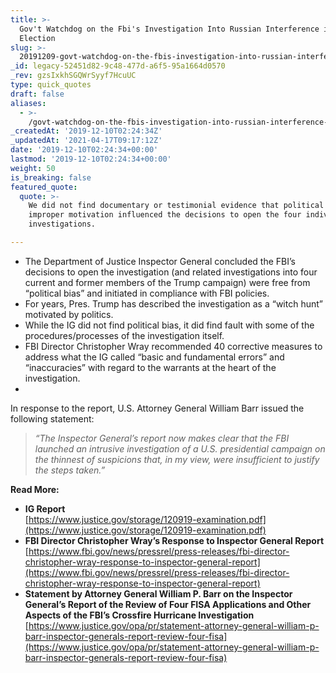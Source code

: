 ```yaml
---
title: >-
  Gov't Watchdog on the Fbi's Investigation Into Russian Interference in 2016
  Election
slug: >-
  20191209-govt-watchdog-on-the-fbis-investigation-into-russian-interference-in-2016-election
_id: legacy-52451d82-9c48-477d-a6f5-95a1664d0570
_rev: gzsIxkhSGQWrSyyf7HcuUC
type: quick_quotes
draft: false
aliases:
  - >-
    /govt-watchdog-on-the-fbis-investigation-into-russian-interference-in-2016-election/
_createdAt: '2019-12-10T02:24:34Z'
_updatedAt: '2021-04-17T09:17:12Z'
date: '2019-12-10T02:24:34+00:00'
lastmod: '2019-12-10T02:24:34+00:00'
weight: 50
is_breaking: false
featured_quote:
  quote: >-
    We did not find documentary or testimonial evidence that political bias or
    improper motivation influenced the decisions to open the four individual
    investigations.

---
```

* The Department of Justice Inspector General concluded the FBI’s decisions to open the investigation (and related investigations into four current and former members of the Trump campaign) were free from “political bias” and initiated in compliance with FBI policies.
* For years, Pres. Trump has described the investigation as a “witch hunt” motivated by politics.
* While the IG did not find political bias, it did find fault with some of the procedures/processes of the investigation itself.
* FBI Director Christopher Wray recommended 40 corrective measures to address what the IG called “basic and fundamental errors” and “inaccuracies” with regard to the warrants at the heart of the investigation.
* 

In response to the report, U.S. Attorney General William Barr issued the following statement:

> _“The Inspector General’s report now makes clear that the FBI launched an intrusive investigation of a U.S. presidential campaign on the thinnest of suspicions that, in my view, were insufficient to justify the steps taken.”_

**Read More:**

* **IG Report**  
[https://www.justice.gov/storage/120919-examination.pdf](https://www.justice.gov/storage/120919-examination.pdf)
* **FBI Director Christopher Wray’s Response to Inspector General Report** [https://www.fbi.gov/news/pressrel/press-releases/fbi-director-christopher-wray-response-to-inspector-general-report](https://www.fbi.gov/news/pressrel/press-releases/fbi-director-christopher-wray-response-to-inspector-general-report)
* **Statement by Attorney General William P. Barr on the Inspector General’s Report of the Review of Four FISA Applications and Other Aspects of the FBI’s Crossfire Hurricane Investigation** [https://www.justice.gov/opa/pr/statement-attorney-general-william-p-barr-inspector-generals-report-review-four-fisa](https://www.justice.gov/opa/pr/statement-attorney-general-william-p-barr-inspector-generals-report-review-four-fisa)